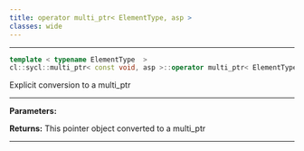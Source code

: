 ```yaml
---
title: operator multi_ptr< ElementType, asp >
classes: wide
---
```



---

```cpp
template < typename ElementType  >
cl::sycl::multi_ptr< const void, asp >::operator multi_ptr< ElementType, asp >() const
```


Explicit conversion to a multi_ptr<ElementType> 


---
**Parameters:**

**Returns:** This pointer object converted to a multi_ptr<ElementType> 

---
